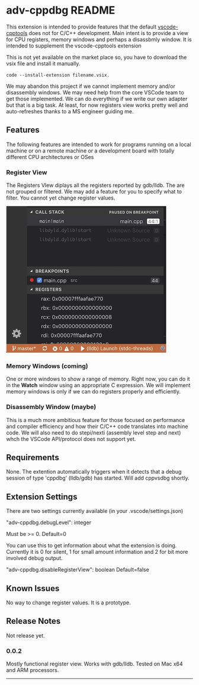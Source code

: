 # adv-cppdbg README

This extension is intended to provide features that the default [vscode-cpptools](https://marketplace.visualstudio.com/items?itemName=ms-vscode.cpptools) does not for C/C++ development. Main intent is to provide a view for CPU registers, memory windows and perhaps a disassbmly window. It is intended to supplement the vscode-cpptools extension

This is not yet available on the market place so, you have to download the vsix file and install it manually.

    code --install-extension filename.vsix.

We may abandon this project if we cannot implement memory and/or disassembly windows. We may need help from the core VSCode team to get those implemented. We can do everything if we write our own adapter but that is a big task. At least, for now registers view works pretty well and auto-refreshes thanks to a MS engineer guiding me.

## Features

The following features are intended to work for programs running on a local machine or on a remote machine or a development board with totally different CPU architectures or OSes

### Register View

The Registers VIew diplays all the registers reported by gdb/lldb. The are not grouped or filtered. We may add a feature for you to specify what to filter. You cannot yet change register values.

![Registers](images/regpanel.jpg)

### Memory Windows (coming)

One or more windows to show a range of memory. Right now, you can do it in the **Watch** window using an appropriate C expression. We will implement memory windows is only if we can do registers properly and efficiently.

### Disassembly Window (maybe)

This is a much more ambitious feature for those focused on performance and compiler efficiency and how their C/C++ code translates into machine code. We will also need to do stepi/nexti (assembly level step and next) whch the VSCode API/protocol does not support yet.

## Requirements

None. The extention automatically triggers when it detects that a debug session of type 'cppdbg' (lldb/gdb) has started. Will add cppvsdbg shortly.

## Extension Settings

There are two settings currently available (in your .vscode/settings.json)

"adv-cppdbg.debugLevel": integer

Must be >= 0. Default=0

You can use this to get information about what the extension is doing. Currently it is 0 for silent, 1 for small amount information and 2 for bit more involved debug output.

"adv-cppdbg.disableRegisterView": boolean
Default=false

## Known Issues

No way to change register values. It is a prototype.

## Release Notes

Not release yet.

### 0.0.2

Mostly functional register view. Works with gdb/lldb. Tested on Mac x64 and ARM processors.

-----------------------------------------------------------------------------------------------------------
